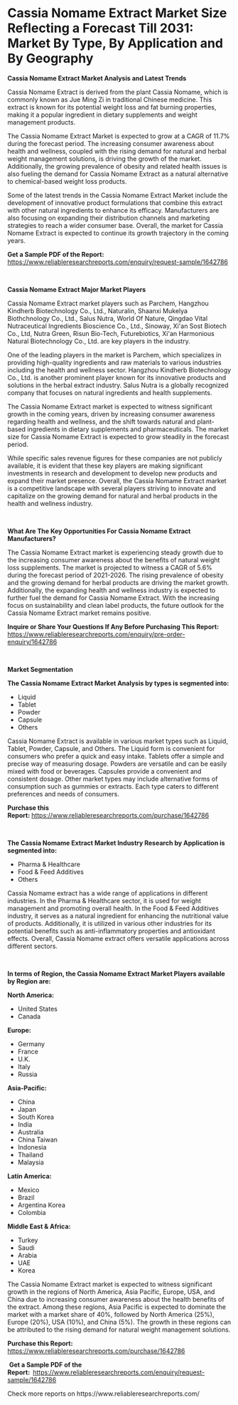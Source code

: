 <p><h1>Cassia Nomame Extract Market Size Reflecting a Forecast Till 2031: Market By Type, By Application and By Geography</h1></p><p><strong>Cassia Nomame Extract Market Analysis and Latest Trends</strong></p>
<p><p>Cassia Nomame Extract is derived from the plant Cassia Nomame, which is commonly known as Jue Ming Zi in traditional Chinese medicine. This extract is known for its potential weight loss and fat burning properties, making it a popular ingredient in dietary supplements and weight management products.</p><p>The Cassia Nomame Extract Market is expected to grow at a CAGR of 11.7% during the forecast period. The increasing consumer awareness about health and wellness, coupled with the rising demand for natural and herbal weight management solutions, is driving the growth of the market. Additionally, the growing prevalence of obesity and related health issues is also fueling the demand for Cassia Nomame Extract as a natural alternative to chemical-based weight loss products.</p><p>Some of the latest trends in the Cassia Nomame Extract Market include the development of innovative product formulations that combine this extract with other natural ingredients to enhance its efficacy. Manufacturers are also focusing on expanding their distribution channels and marketing strategies to reach a wider consumer base. Overall, the market for Cassia Nomame Extract is expected to continue its growth trajectory in the coming years.</p></p>
<p><strong>Get a Sample PDF of the Report:&nbsp;</strong> <a href="https://www.reliableresearchreports.com/enquiry/request-sample/1642786">https://www.reliableresearchreports.com/enquiry/request-sample/1642786</a></p>
<p>&nbsp;</p>
<p><strong>Cassia Nomame Extract Major Market Players</strong></p>
<p><p>Cassia Nomame Extract market players such as Parchem, Hangzhou Kindherb Biotechnology Co., Ltd., Naturalin, Shaanxi Mukelya Biothchnology Co., Ltd., Salus Nutra, World Of Nature, Qingdao Vital Nutraceutical Ingredients Bioscience Co., Ltd., Sinoway, Xi'an Sost Biotech Co., Ltd, Nutra Green, Risun Bio-Tech, Futurebiotics, Xi'an Harmonious Natural Biotechnology Co., Ltd. are key players in the industry.</p><p>One of the leading players in the market is Parchem, which specializes in providing high-quality ingredients and raw materials to various industries including the health and wellness sector. Hangzhou Kindherb Biotechnology Co., Ltd. is another prominent player known for its innovative products and solutions in the herbal extract industry. Salus Nutra is a globally recognized company that focuses on natural ingredients and health supplements.</p><p>The Cassia Nomame Extract market is expected to witness significant growth in the coming years, driven by increasing consumer awareness regarding health and wellness, and the shift towards natural and plant-based ingredients in dietary supplements and pharmaceuticals. The market size for Cassia Nomame Extract is expected to grow steadily in the forecast period.</p><p>While specific sales revenue figures for these companies are not publicly available, it is evident that these key players are making significant investments in research and development to develop new products and expand their market presence. Overall, the Cassia Nomame Extract market is a competitive landscape with several players striving to innovate and capitalize on the growing demand for natural and herbal products in the health and wellness industry.</p></p>
<p>&nbsp;</p>
<p><strong>What Are The Key Opportunities For Cassia Nomame Extract Manufacturers?</strong></p>
<p><p>The Cassia Nomame Extract market is experiencing steady growth due to the increasing consumer awareness about the benefits of natural weight loss supplements. The market is projected to witness a CAGR of 5.6% during the forecast period of 2021-2026. The rising prevalence of obesity and the growing demand for herbal products are driving the market growth. Additionally, the expanding health and wellness industry is expected to further fuel the demand for Cassia Nomame Extract. With the increasing focus on sustainability and clean label products, the future outlook for the Cassia Nomame Extract market remains positive.</p></p>
<p><strong>Inquire or Share Your Questions If Any Before Purchasing This Report:</strong> <a href="https://www.reliableresearchreports.com/enquiry/pre-order-enquiry/1642786">https://www.reliableresearchreports.com/enquiry/pre-order-enquiry/1642786</a></p>
<p>&nbsp;</p>
<p><strong>Market Segmentation</strong></p>
<p><strong>The Cassia Nomame Extract Market Analysis by types is segmented into:</strong></p>
<p><ul><li>Liquid</li><li>Tablet</li><li>Powder</li><li>Capsule</li><li>Others</li></ul></p>
<p><p>Cassia Nomame Extract is available in various market types such as Liquid, Tablet, Powder, Capsule, and Others. The Liquid form is convenient for consumers who prefer a quick and easy intake. Tablets offer a simple and precise way of measuring dosage. Powders are versatile and can be easily mixed with food or beverages. Capsules provide a convenient and consistent dosage. Other market types may include alternative forms of consumption such as gummies or extracts. Each type caters to different preferences and needs of consumers.</p></p>
<p><strong>Purchase this Report:&nbsp;</strong><a href="https://www.reliableresearchreports.com/purchase/1642786">https://www.reliableresearchreports.com/purchase/1642786</a></p>
<p>&nbsp;</p>
<p><strong>The Cassia Nomame Extract Market Industry Research by Application is segmented into:</strong></p>
<p><ul><li>Pharma & Healthcare</li><li>Food & Feed Additives</li><li>Others</li></ul></p>
<p><p>Cassia Nomame extract has a wide range of applications in different industries. In the Pharma & Healthcare sector, it is used for weight management and promoting overall health. In the Food & Feed Additives industry, it serves as a natural ingredient for enhancing the nutritional value of products. Additionally, it is utilized in various other industries for its potential benefits such as anti-inflammatory properties and antioxidant effects. Overall, Cassia Nomame extract offers versatile applications across different sectors.</p></p>
<p>&nbsp;</p>
<p><strong>In terms of Region, the Cassia Nomame Extract Market Players available by Region are:</strong></p>
<p>
    <p> <strong> North America: </strong>
        <ul>
            <li>United States</li>
            <li>Canada</li>
        </ul>
        </p> 
    <p> <strong> Europe: </strong>
        <ul>
            <li>Germany</li>
            <li>France</li>
            <li>U.K.</li>
            <li>Italy</li>
            <li>Russia</li>
        </ul>
        </p> 
    <p> <strong> Asia-Pacific: </strong>
        <ul>
            <li>China</li>
            <li>Japan</li>
            <li>South Korea</li>
            <li>India</li>
            <li>Australia</li>
            <li>China Taiwan</li>
            <li>Indonesia</li>
            <li>Thailand</li>
            <li>Malaysia</li>
        </ul>
        </p> 
    <p> <strong> Latin America: </strong>
        <ul>
            <li>Mexico</li>
            <li>Brazil</li>
            <li>Argentina Korea</li>
            <li>Colombia</li>
        </ul>
        </p> 
    <p> <strong> Middle East & Africa: </strong>
        <ul>
            <li>Turkey</li>
            <li>Saudi</li>
            <li>Arabia</li>
            <li>UAE</li>
            <li>Korea</li>
        </ul>
    </p>
    </p>
<p><p>The Cassia Nomame Extract market is expected to witness significant growth in the regions of North America, Asia Pacific, Europe, USA, and China due to increasing consumer awareness about the health benefits of the extract. Among these regions, Asia Pacific is expected to dominate the market with a market share of 40%, followed by North America (25%), Europe (20%), USA (10%), and China (5%). The growth in these regions can be attributed to the rising demand for natural weight management solutions.</p></p>
<p><strong>Purchase this Report: </strong><a href="https://www.reliableresearchreports.com/purchase/1642786">https://www.reliableresearchreports.com/purchase/1642786</a></p>
<p>&nbsp;<strong>Get a Sample PDF of the Report:&nbsp;&nbsp;</strong><a href="https://www.reliableresearchreports.com/enquiry/request-sample/1642786">https://www.reliableresearchreports.com/enquiry/request-sample/1642786</a></p>
<p><strong></strong></p>
<p>Check more reports on https://www.reliableresearchreports.com/</p>